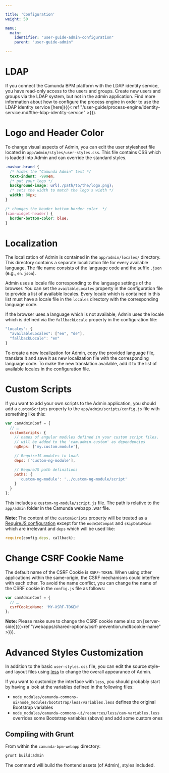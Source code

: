 ```yaml
---

title: 'Configuration'
weight: 50

menu:
  main:
    identifier: "user-guide-admin-configuration"
    parent: "user-guide-admin"

---
```



# LDAP

If you connect the Camunda BPM platform with the LDAP identity service, you have read-only access to the users and groups. Create new users and groups via the LDAP system, but not in the admin application. Find more information about how to configure the process engine in order to use the LDAP identity service [here]({{< ref "/user-guide/process-engine/identity-service.md#the-ldap-identity-service" >}}).


# Logo and Header Color

To change visual aspects of Admin, you can edit the user stylesheet file located in
`app/admin/styles/user-styles.css`. This file contains CSS which is loaded into Admin
and can override the standard styles.

```css
.navbar-brand {
  /* hides the "Camunda Admin" text */
  text-indent: -999em;
  /* put your logo */
  background-image: url(./path/to/the/logo.png);
  /* sets the width to match the logo's width */
  width: 80px;
}

/* changes the header bottom border color  */
[cam-widget-header] {
  border-bottom-color: blue;
}
```

# Localization

The localization of Admin is contained in the `app/admin/locales/` directory. This
directory contains a separate localization file for every available language. The file name
consists of the language code and the suffix `.json` (e.g., `en.json`).

Admin uses a locale file corresponding to the language settings of the browser. You can
set the `availableLocales` property in the configuration file to provide a list of available
locales. Every locale which is contained in this list must have a locale file in the `locales`
directory with the corresponding language code.

If the browser uses a language which is not available, Admin uses the locale which is
defined via the `fallbackLocale` property in the configuration file:

```javascript
"locales": {
  "availableLocales": ["en", "de"],
  "fallbackLocale": "en"
}
```

To create a new localization for Admin, copy the provided language file, translate it and
save it as new localization file with the corresponding language code. To make the new translation
available, add it to the list of available locales in the configuration file.

# Custom Scripts

If you want to add your own scripts to the Admin application, you should add a `customScripts` property to the `app/admin/scripts/config.js`
file with something like this:

```javascript
var camAdminConf = {
  // …
  customScripts: {
    // names of angular modules defined in your custom script files.
    // will be added to the 'cam.admin.custom' as dependencies
    ngDeps: ['my.custom.module'],

    // RequireJS modules to load.
    deps: ['custom-ng-module'],

    // RequreJS path definitions
    paths: {
      'custom-ng-module': '../custom-ng-module/script'
    }
  }
};
```
This includes a `custom-ng-module/script.js` file. The path is relative to the
`app/admin` folder in the Camunda webapp .war file.

**Note:** The content of the `customScripts` property will be treated as a
[RequireJS configuration](http://requirejs.org/docs/api.html#config) except for the
`nodeIdCompat` and `skipDataMain` which are irrelevant and `deps` which will be used like:

```javascript
require(config.deps, callback);
```

# Change CSRF Cookie Name

The default name of the CSRF Cookie is `XSRF-TOKEN`. When using other applications within the 
same-origin, the CSRF mechanisms could interfere with each other. To avoid the name conflict, you 
can change the name of the CSRF cookie in the `config.js` file as follows:
```javascript
var camAdminConf = {
  // …
  csrfCookieName: 'MY-XSRF-TOKEN'
};
```

**Note:** Please make sure to change the CSRF cookie name also on [server-side]({{<ref "/webapps/shared-options/csrf-prevention.md#cookie-name" >}}).

# Advanced Styles Customization

In addition to the basic `user-styles.css` file, you can edit the source style- and layout files
using [less](http://lesscss.org/) to change the overall appearance of Admin.

If you want to customize the interface with `less`, you should probably start by having a look
at the variables defined in the following files:

 - `node_modules/camunda-commons-ui/node_modules/bootstrap/less/variables.less`
   defines the original Bootstrap variables
 - `node_modules/camunda-commons-ui/resources/less/cam-variables.less`
   overrides some Bootstrap variables (above) and add some custom ones

## Compiling with Grunt

From within the `camunda-bpm-webapp` directory:

```sh
grunt build:admin
```

The command will build the frontend assets (of Admin), styles included.
